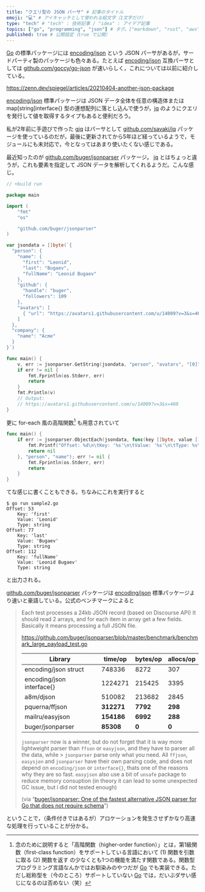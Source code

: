 ```yaml
---
title: "クエリ型の JSON パーサ" # 記事のタイトル
emoji: "💻" # アイキャッチとして使われる絵文字（1文字だけ）
type: "tech" # "tech" : 技術記事 / "idea" : アイデア記事
topics: ["go", "programming", "json"] # タグ。["markdown", "rust", "aws"] のように指定する
published: true # 公開設定（true で公開）
---
```


[Go] の標準パッケージには [encoding/json] という JSON パーサがあるが，サードパーティ製のパッケージも色々ある。たとえば [encoding/json] 互換パーサとしては [github.com/goccy/go-json] が速いらしく，これについては以前に紹介している。

https://zenn.dev/spiegel/articles/20210404-another-json-package

[encoding/json] 標準パッケージは JSON データ全体を任意の構造体または map[string]interface{} 型の連想配列に落とし込んで使うが，[jq] のようにクエリを発行して値を取得するタイプもあると便利だろう。

私が2年前に手遊びで作った [gjq](https://github.com/spiegel-im-spiegel/gjq "spiegel-im-spiegel/gjq: Another Implementation of jq by golang") はパーサとして [github.com/savaki/jq](https://github.com/savaki/jq "savaki/jq: A high performance Golang implementation of the incredibly useful jq command line tool.") パッケージを使っているのだが，最後に更新されてから5年ほど経っているようで，モジュールにも未対応で，今となってはあまり使いたくない感じである。

最近知ったのが [github.com/buger/jsonparser] パッケージ。 [jq] とはちょっと違うが，これも要素を指定して JSON データを解析してくれるようだ。こんな感じ。

```go:sample1.go
// +build run

package main

import (
    "fmt"
    "os"

    "github.com/buger/jsonparser"
)

var jsondata = []byte(`{
  "person": {
    "name": {
      "first": "Leonid",
      "last": "Bugaev",
      "fullName": "Leonid Bugaev"
    },
    "github": {
      "handle": "buger",
      "followers": 109
    },
    "avatars": [
      { "url": "https://avatars1.githubusercontent.com/u/14009?v=3&s=460", "type": "thumbnail" }
    ]
  },
  "company": {
    "name": "Acme"
  }
}`)

func main() {
    v, err := jsonparser.GetString(jsondata, "person", "avatars", "[0]", "url")
    if err != nil {
        fmt.Fprintln(os.Stderr, err)
        return
    }
    fmt.Println(v)
    // Output:
    // https://avatars1.githubusercontent.com/u/14009?v=3&s=460
}
```

更に for-each 風の高階関数[^hof1] も用意されていて

[^hof1]: 念のために説明すると「高階関数（higher-order function）」とは，第1級関数（first-class function）をサポートしている言語において (1) 関数を引数に取る (2) 関数を返す の少なくとも1つの機能を満たす関数である。関数型プログラミング言語なんかではお馴染みのやつだが [Go] でも実装できる。ただし総称型を（今のところ）サポートしていない [Go] では，だいぶダサい感じになるのは否めない（笑）

```go:sample2.go
func main() {
    if err := jsonparser.ObjectEach(jsondata, func(key []byte, value []byte, dataType jsonparser.ValueType, offset int) error {
        fmt.Printf("Offset: %d\n\tKey: '%s'\n\tValue: '%s'\n\tType: %s\n", offset, string(key), string(value), dataType)
        return nil
    }, "person", "name"); err != nil {
        fmt.Fprintln(os.Stderr, err)
        return
    }
}
```

てな感じに書くこともできる。ちなみにこれを実行すると

```
$ go run sample2.go 
Offset: 53
    Key: 'first'
    Value: 'Leonid'
    Type: string
Offset: 77
    Key: 'last'
    Value: 'Bugaev'
    Type: string
Offset: 112
    Key: 'fullName'
    Value: 'Leonid Bugaev'
    Type: string
```

と出力される。

[github.com/buger/jsonparser] パッケージは [encoding/json] 標準パッケージより速いと豪語している。公式のベンチマークによると

> Each test processes a 24kb JSON record (based on Discourse API) It should read 2 arrays, and for each item in array get a few fields.  Basically it means processing a full JSON file.
> 
> https://github.com/buger/jsonparser/blob/master/benchmark/benchmark_large_payload_test.go
> 
> | Library | time/op | bytes/op | allocs/op |
> | --- | --- | --- | --- |
> | encoding/json struct | 748336 | 8272 | 307 |
> | encoding/json interface{} | 1224271 | 215425 | 3395 |
> | a8m/djson | 510082 | 213682 | 2845 |
> | pquerna/ffjson | **312271** | **7792** | **298** |
> | mailru/easyjson | **154186** | **6992** | **288** |
> | buger/jsonparser | **85308** | **0** | **0** |
> 
> `jsonparser` now is a winner, but do not forget that it is way more lightweight parser than `ffson` or `easyjson`, and they have to parser all the data, while > `jsonparser` parse only what you need. All `ffjson`, `easysjon` and `jsonparser` have their own parsing code, and does not depend on `encoding/json` or `interface{}`, thats one of the reasons why they are so fast. `easyjson` also use a bit of `unsafe` package to reduce memory consuption (in theory it can lead to some unexpected GC issue, but i did not tested enough)
> 
> (via “[buger/jsonparser: One of the fastest alternative JSON parser for Go that does not require schema][github.com/buger/jsonparser]”)

ということで，（条件付きではあるが）アロケーションを発生させずかなり高速な処理を行っていることが分かる。

[Go]: https://golang.org/ "The Go Programming Language"
[jq]: https://stedolan.github.io/jq/
[encoding/json]: https://pkg.go.dev/encoding/json "json · pkg.go.dev"
[github.com/goccy/go-json]: https://github.com/goccy/go-json "goccy/go-json: Fast JSON encoder/decoder compatible with encoding/json for Go"
[github.com/buger/jsonparser]: https://github.com/buger/jsonparser "buger/jsonparser: One of the fastest alternative JSON parser for Go that does not require schema"










[Go]: https://golang.org/ "The Go Programming Language"
<!-- eof -->
